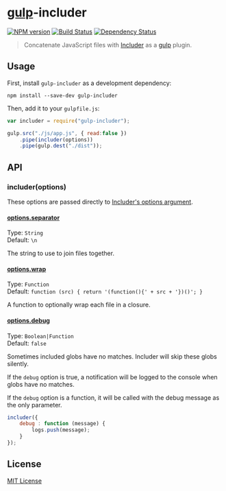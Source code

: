 # [gulp][gulp-url]-includer
[![NPM version][npm-image]][npm-url] [![Build Status][travis-image]][travis-url] [![Dependency Status][depstat-image]][depstat-url]

> Concatenate JavaScript files with [Includer][includer-url] as a [gulp][gulp-url] plugin.

## Usage

First, install `gulp-includer` as a development dependency:

```shell
npm install --save-dev gulp-includer
```

Then, add it to your `gulpfile.js`:

```javascript
var includer = require("gulp-includer");

gulp.src("./js/app.js", { read:false })
	.pipe(includer(options))
	.pipe(gulp.dest("./dist"));
```

## API

### includer(options)

These options are passed directly to [Includer's options argument](https://github.com/timrwood/includer#options).

#### [options.separator](https://github.com/timrwood/includer#separator)
Type: `String`  
Default: `\n`

The string to use to join files together.

#### [options.wrap](https://github.com/timrwood/includer#wrap)
Type: `Function`  
Default: `function (src) { return '(function(){' + src + '})()'; }`

A function to optionally wrap each file in a closure.

#### [options.debug](https://github.com/timrwood/includer#debug)
Type: `Boolean|Function`  
Default: `false`

Sometimes included globs have no matches. Includer will skip these globs silently.

If the `debug` option is true, a notification will be logged to the console when globs have no matches.

If the `debug` option is a function, it will be called with the debug message as the only parameter.

```js
includer({
	debug : function (message) {
		logs.push(message);
	}
});
```

## License

[MIT License](http://en.wikipedia.org/wiki/MIT_License)

[gulp-url]: https://github.com/wearefractal/gulp
[includer-url]: https://github.com/timrwood/includer

[npm-url]: https://npmjs.org/package/gulp-includer
[npm-image]: https://badge.fury.io/js/gulp-includer.png

[travis-url]: http://travis-ci.org/timrwood/gulp-includer
[travis-image]: https://secure.travis-ci.org/timrwood/gulp-includer.png?branch=master

[coveralls-url]: https://coveralls.io/r/timrwood/gulp-includer
[coveralls-image]: https://coveralls.io/repos/timrwood/gulp-includer/badge.png

[depstat-url]: https://david-dm.org/timrwood/gulp-includer
[depstat-image]: https://david-dm.org/timrwood/gulp-includer.png
